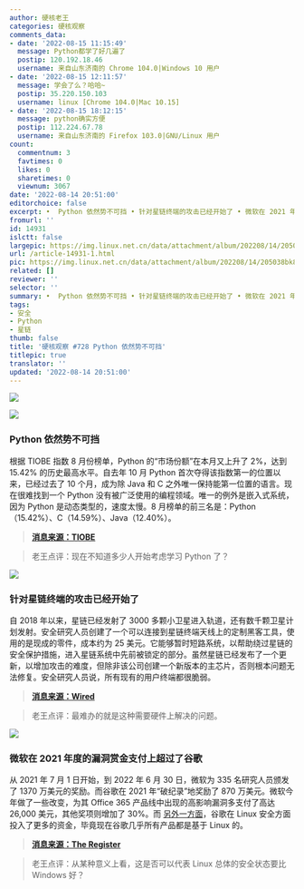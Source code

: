 ```yaml
---
author: 硬核老王
categories: 硬核观察
comments_data:
- date: '2022-08-15 11:15:49'
  message: Python都学了好几遍了
  postip: 120.192.18.46
  username: 来自山东济南的 Chrome 104.0|Windows 10 用户
- date: '2022-08-15 12:11:57'
  message: 学会了么？哈哈~
  postip: 35.220.150.103
  username: linux [Chrome 104.0|Mac 10.15]
- date: '2022-08-15 18:12:15'
  message: python确实方便
  postip: 112.224.67.78
  username: 来自山东济南的 Firefox 103.0|GNU/Linux 用户
count:
  commentnum: 3
  favtimes: 0
  likes: 0
  sharetimes: 0
  viewnum: 3067
date: '2022-08-14 20:51:00'
editorchoice: false
excerpt: •  Python 依然势不可挡 • 针对星链终端的攻击已经开始了 • 微软在 2021 年度的漏洞赏金支付上超过了谷歌
fromurl: ''
id: 14931
islctt: false
largepic: https://img.linux.net.cn/data/attachment/album/202208/14/205038bk8c2313x722x7z0.jpg
url: /article-14931-1.html
pic: https://img.linux.net.cn/data/attachment/album/202208/14/205038bk8c2313x722x7z0.jpg.thumb.jpg
related: []
reviewer: ''
selector: ''
summary: •  Python 依然势不可挡 • 针对星链终端的攻击已经开始了 • 微软在 2021 年度的漏洞赏金支付上超过了谷歌
tags:
- 安全
- Python
- 星链
thumb: false
title: '硬核观察 #728 Python 依然势不可挡'
titlepic: true
translator: ''
updated: '2022-08-14 20:51:00'
---
```


![](/data/attachment/album/202208/14/205038bk8c2313x722x7z0.jpg)


![](/data/attachment/album/202208/14/205048t4qlx61w6qi2g77m.jpg)


### Python 依然势不可挡


根据 TIOBE 指数 8 月份榜单，Python 的“市场份额”在本月又上升了 2%，达到 15.42% 的历史最高水平。自去年 10 月 Python 首次夺得该指数第一的位置以来，已经过去了 10 个月，成为除 Java 和 C 之外唯一保持能第一位置的语言。现在很难找到一个 Python 没有被广泛使用的编程领域。唯一的例外是嵌入式系统，因为 Python 是动态类型的，速度太慢。8 月榜单的前三名是：Python（15.42%）、C（14.59%）、Java（12.40%）。



> 
> **[消息来源：TIOBE](https://www.tiobe.com/tiobe-index/)**
> 
> 
> 



> 
> 老王点评：现在不知道多少人开始考虑学习 Python 了？
> 
> 
> 


![](/data/attachment/album/202208/14/205104gqeaelnrlaxywq4v.jpg)


### 针对星链终端的攻击已经开始了


自 2018 年以来，星链已经发射了 3000 多颗小卫星进入轨道，还有数千颗卫星计划发射。安全研究人员创建了一个可以连接到星链终端天线上的定制黑客工具，使用的是现成的零件，成本约为 25 美元。它能够暂时短路系统，以帮助绕过星链的安全保护措施，进入星链系统中先前被锁定的部分。虽然星链已经发布了一个更新，以增加攻击的难度，但除非该公司创建一个新版本的主芯片，否则根本问题无法修复。安全研究人员说，所有现有的用户终端都很脆弱。



> 
> **[消息来源：Wired](https://www.wired.com/story/starlink-internet-dish-hack/)**
> 
> 
> 



> 
> 老王点评：最难办的就是这种需要硬件上解决的问题。
> 
> 
> 


![](/data/attachment/album/202208/14/205120h9ca6j06xj0q9qz1.jpg)


### 微软在 2021 年度的漏洞赏金支付上超过了谷歌


从 2021 年 7 月 1 日开始，到 2022 年 6 月 30 日，微软为 335 名研究人员颁发了 1370 万美元的奖励。而谷歌在 2021 年“破纪录”地奖励了 870 万美元。微软今年做了一些改变，为其 Office 365 产品线中出现的高影响漏洞多支付了高达 26,000 美元，其他奖项则增加了 30%。而 [另外一方面](https://www.theregister.com/2022/08/10/google_bug_bounty_boss/)，谷歌在 Linux 安全方面投入了更多的资金，毕竟现在谷歌几乎所有产品都是基于 Linux 的。



> 
> **[消息来源：The Register](https://www.theregister.com/2022/08/12/microsoft_bug_bounty/)**
> 
> 
> 



> 
> 老王点评：从某种意义上看，这是否可以代表 Linux 总体的安全状态要比 Windows 好？
> 
> 
>